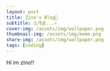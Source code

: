 ```yaml
---
layout: post
title: Zino's Blog🚀
subtitle: 소개글...⭐️
cover-img: /assets/img/wallpaper.png
thumbnail-img: /assets/img/meme.png
share-img: /assets/img/wallpaper.png
tags: [coding]
---
```


Hi im zino!!
